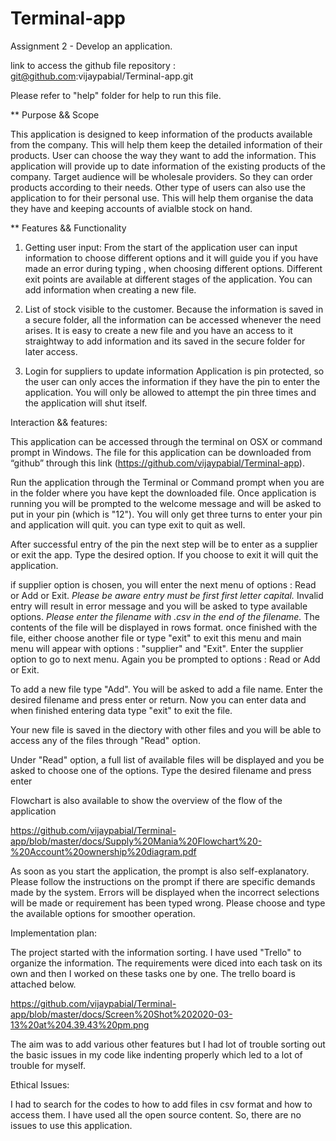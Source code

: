# Terminal-app
Assignment 2 - Develop an application.


link to access the github file repository : git@github.com:vijaypabial/Terminal-app.git

Please refer to "help" folder for help to run this file.

** Purpose && Scope

This application is designed to keep information of the products available from the company. This will help them keep the detailed information of their products. 
User can choose the way they want to add the information. This application will provide up to date information of the existing products of the company.  Target audience will be wholesale providers. So they can order products according to their needs. Other type of users can also use the application to for their personal use. This will help them organise the data they have and keeping accounts of avialble stock on hand.

** Features && Functionality

1.	Getting user input:
From the start of the application user can input information to choose different options and it will guide you if you have made an error during typing , when choosing different options. Different exit points are available at different stages of the application.  You can add information when creating a new file. 

2.	List of stock visible to the customer.
Because the information is saved in a secure folder, all the information can be accessed whenever the need arises. It is easy to create a new file and you have an access to it straightway to add information and its saved in the secure folder for later access.

3.	Login for suppliers to update information
Application is pin protected, so the user can only acces the information if they have the pin to enter the application. You will only be allowed to attempt the pin three times and the application will shut itself. 

Interaction && features:



This application can be accessed through the terminal on OSX or command prompt in Windows. The file for this application can be downloaded from “github” through this link (https://github.com/vijaypabial/Terminal-app). 


Run the application through the Terminal or Command prompt when you are in the folder where you have kept the downloaded file.
Once application is running you will be prompted to the welcome message and will be asked to put in your pin (which is "12"). You will only get three turns to enter your pin and application will quit. you can type exit to quit as well.

After successful entry of the pin the next step will be to enter as a supplier or exit the app. Type the desired option. If you choose to exit it will quit the application.

if supplier option is chosen, you will enter the next menu of options : Read or Add or Exit. *Please be aware entry must be first first letter capital.* Invalid entry will result in error message and you will be asked to type available options. *Please enter the filename with .csv in the end of the filename.* The contents of the file will be displayed in rows format. once finished with the file, either choose another file or type "exit" to exit this menu and main menu will appear with options : "supplier" and "Exit".
Enter the supplier option to go to next menu. Again you be prompted to options : Read or Add or Exit. 

To add a new file type "Add". You will be asked to add a file name. Enter the desired filename and press enter or return. Now you can enter data and when finished entering data type "exit" to exit the file. 

Your new file is saved in the diectory with other files and you will be able to access any of the files through "Read" option.

Under "Read" option, a full list of available files will be displayed and you be asked to choose one of the options. Type the desired filename and press enter

Flowchart is also available to show the overview of the flow of the application

https://github.com/vijaypabial/Terminal-app/blob/master/docs/Supply%20Mania%20Flowchart%20-%20Account%20ownership%20diagram.pdf

As soon as you start the application, the prompt is also self-explanatory. Please follow the instructions on the prompt if there are specific demands made by the system. 
Errors will be displayed when the incorrect selections will be made or requirement has been typed wrong. Please choose and type the available options for smoother operation. 

Implementation plan:

The project started with the information sorting. I have used "Trello" to organize the information. The requirements were diced into each task on its own and then I worked on these tasks one by one. The trello board is attached below.

https://github.com/vijaypabial/Terminal-app/blob/master/docs/Screen%20Shot%202020-03-13%20at%204.39.43%20pm.png

The aim was to add various other features but I had lot of trouble sorting out the basic issues in my code like indenting properly which led to a lot of trouble for myself. 

Ethical Issues:

I had to search for the codes to how to add files in csv format and how to access them. I have used all the open source content. So, there are no issues to use this application.






